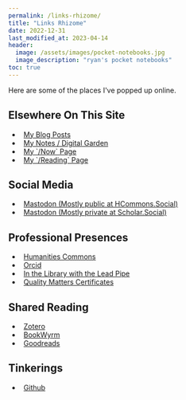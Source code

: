 ```yaml
---
permalink: /links-rhizome/
title: "Links Rhizome"
date: 2022-12-31
last_modified_at: 2023-04-14
header: 
  image: /assets/images/pocket-notebooks.jpg
  image_description: "ryan's pocket notebooks"
toc: true
---
```

Here are some of the places I've popped up online.  

## Elsewhere On This Site  

<ul class="list-unstyled" role="list">
<li role="listitem">
    <a href="{{ '/posts' | relative_url }}" itemprop="sameAs" rel="nofollow noopener noreferrer" class="btn btn--primary btn--large">
    <i class="fas fa-comment-dots" aria-hidden="true" style="margin-right: .5em;"></i>My Blog Posts
    </a>
</li>
<li role="listitem">
    <a href="{{ '/notes' | relative_url }}" itemprop="sameAs" rel="nofollow noopener noreferrer" class="btn btn--primary btn--large">
    <i class="fas fa-seedling" aria-hidden="true" style="margin-right: .5em;"></i>My Notes / Digital Garden
    </a>
</li>
<li role="listitem">
    <a href="{{ '/now' | relative_url }}" itemprop="sameAs" rel="nofollow noopener noreferrer" class="btn btn--primary btn--large">
    <i class="fas fa-user-clock" aria-hidden="true" style="margin-right: .5em;"></i>My `/Now` Page
    </a>
</li>
<li role="listitem">
    <a href="{{ '/reading' | relative_url }}" itemprop="sameAs" rel="nofollow noopener noreferrer" class="btn btn--primary btn--large">
    <i class="fas fa-book-open" aria-hidden="true" style="margin-right: .5em;"></i>My `/Reading` Page
    </a>
</li>
</ul>

## Social Media  

<ul class="list-unstyled" role="list">
<li role="listitem">
    <a href="https://hcommons.social/@ryanrandall" itemprop="sameAs" rel="me nofollow noopener noreferrer" class="btn btn--primary btn--large">
    <i class="fab fa-mastodon" aria-hidden="true" style="margin-right: .5em;"></i>Mastodon (Mostly public at HCommons.Social)
    </a>
</li>
<li role="listitem">
    <a href="https://scholar.social/@foureyedsoul" itemprop="sameAs" rel="me nofollow noopener noreferrer" class="btn btn--primary btn--large">
    <i class="fab fa-mastodon" aria-hidden="true" style="margin-right: .5em;"></i>Mastodon (Mostly private at Scholar.Social)
    </a>
</li>
</ul>

## Professional Presences  

<ul class="list-unstyled" role="list">
<li role="listitem">
    <a href="https://hcommons.org/members/foureyedsoul/" itemprop="sameAs" rel="nofollow noopener noreferrer" class="btn btn--primary btn--large">
    <i class="fas fa-university" aria-hidden="true" style="margin-right: .5em;"></i>Humanities Commons
    </a>
</li>
<li role="listitem">
    <a href="https://orcid.org/0000-0003-4499-7255" itemprop="sameAs" rel="nofollow noopener noreferrer" class="btn btn--primary btn--large">
    <i class="ai ai-orcid" aria-hidden="true" style="margin-right: .5em;"></i>Orcid
    </a>
</li>
<li role="listitem">
    <a href="http://www.inthelibrarywiththeleadpipe.org/about/editorial-board/ryan-randall/" itemprop="sameAs" rel="nofollow noopener noreferrer" class="btn btn--primary btn--large">
    <i class="ai ai-open-access" aria-hidden="true" style="margin-right: .5em;"></i>In the Library with the Lead Pipe
  </a>
</li>
<li role="listitem">
    <a href="https://www.credly.com/users/ryan-randall.95ecfee0" itemprop="sameAs" rel="nofollow noopener noreferrer" class="btn btn--primary btn--large">
    <i class="fas fa-certificate" aria-hidden="true" style="margin-right: .5em;"></i>Quality Matters Certificates
  </a>
</li>
</ul>

## Shared Reading  

<ul class="list-unstyled" role="list">
<li role="listitem">
    <a href="https://www.zotero.org/ryanprandall" itemprop="sameAs" rel="nofollow noopener noreferrer" class="btn btn--primary btn--large">
    <i class="ai ai-zotero" aria-hidden="true" style="margin-right: .5em;"></i>Zotero
    </a>
</li>
<li role="listitem">
    <a href="https://bookwyrm.social/user/foureyedsoul" itemprop="sameAs" rel="me nofollow noopener noreferrer" class="btn btn--primary btn--large">
    <i class="fas fa-fw fa-book" aria-hidden="true" style="margin-right: .5em;"></i>BookWyrm
    </a>
</li>
<li role="listitem">
    <a href="http://goodreads.com/user/show/2077359-ryan" itemprop="sameAs" rel="nofollow noopener noreferrer" class="btn btn--primary btn--large">
    <i class="fas fa-fw fa-book" aria-hidden="true" style="margin-right: .5em;"></i>Goodreads
    </a>
</li>
</ul>

## Tinkerings  

<ul class="list-unstyled" role="list">
<li role="listitem">
    <a href="https://github.com/ryan-p-randall" itempromp="sameAs" rel="nofollow noopener noreferrer" class="btn btn--primary btn--large">
    <i class="fab fa-fw fa-github" aria-hidden="true" style="margin-right: .5em;"></i>Github
    </a>
</li>
</ul>